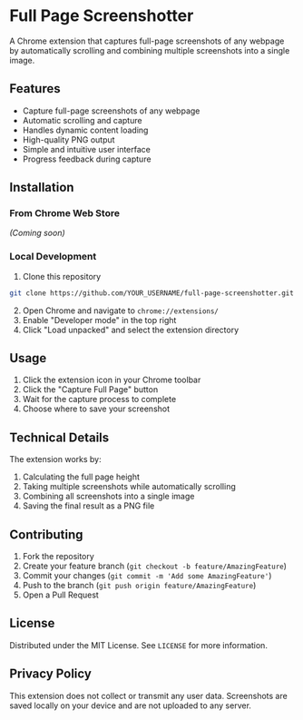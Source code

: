 # Full Page Screenshotter

A Chrome extension that captures full-page screenshots of any webpage by automatically scrolling and combining multiple screenshots into a single image.

## Features

- Capture full-page screenshots of any webpage
- Automatic scrolling and capture
- Handles dynamic content loading
- High-quality PNG output
- Simple and intuitive user interface
- Progress feedback during capture

## Installation

### From Chrome Web Store
*(Coming soon)*

### Local Development
1. Clone this repository
```bash
git clone https://github.com/YOUR_USERNAME/full-page-screenshotter.git
```

2. Open Chrome and navigate to `chrome://extensions/`
3. Enable "Developer mode" in the top right
4. Click "Load unpacked" and select the extension directory

## Usage

1. Click the extension icon in your Chrome toolbar
2. Click the "Capture Full Page" button
3. Wait for the capture process to complete
4. Choose where to save your screenshot

## Technical Details

The extension works by:
1. Calculating the full page height
2. Taking multiple screenshots while automatically scrolling
3. Combining all screenshots into a single image
4. Saving the final result as a PNG file

## Contributing

1. Fork the repository
2. Create your feature branch (`git checkout -b feature/AmazingFeature`)
3. Commit your changes (`git commit -m 'Add some AmazingFeature'`)
4. Push to the branch (`git push origin feature/AmazingFeature`)
5. Open a Pull Request

## License

Distributed under the MIT License. See `LICENSE` for more information.

## Privacy Policy

This extension does not collect or transmit any user data. Screenshots are saved locally on your device and are not uploaded to any server.